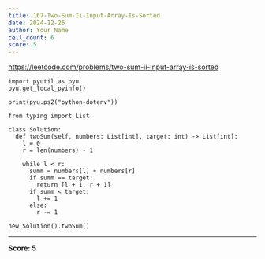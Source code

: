 ```yaml
---
title: 167-Two-Sum-Ii-Input-Array-Is-Sorted
date: 2024-12-26
author: Your Name
cell_count: 6
score: 5
---
```


https://leetcode.com/problems/two-sum-ii-input-array-is-sorted


```
import pyutil as pyu
pyu.get_local_pyinfo()
```


```
print(pyu.ps2("python-dotenv"))
```


```
from typing import List
```


```
class Solution:
  def twoSum(self, numbers: List[int], target: int) -> List[int]:
    l = 0
    r = len(numbers) - 1

    while l < r:
      summ = numbers[l] + numbers[r]
      if summ == target:
        return [l + 1, r + 1]
      if summ < target:
        l += 1
      else:
        r -= 1
```


```
new Solution().twoSum()
```


---
**Score: 5**